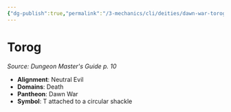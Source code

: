 ```yaml
---
{"dg-publish":true,"permalink":"/3-mechanics/cli/deities/dawn-war-torog/","tags":["ttrpg-cli/compendium/src/5e/dmg","ttrpg-cli/deity/dawn-war","ttrpg-cli/domain/death"],"noteIcon":""}
---
```


# Torog
*Source: Dungeon Master's Guide p. 10* 

- **Alignment**: Neutral Evil
- **Domains**: Death
- **Pantheon**: Dawn War
- **Symbol**: T attached to a circular shackle